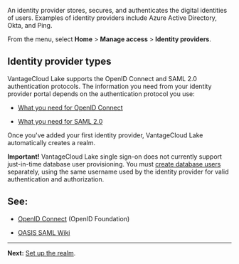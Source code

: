 An identity provider stores, secures, and authenticates the digital identities of users. Examples of identity providers include Azure Active Directory, Okta, and Ping.

From the menu, select **Home** > **Manage access** > **Identity providers**.

## Identity provider types


VantageCloud Lake supports the OpenID Connect and SAML 2.0 authentication protocols. The information you need from your identity provider portal depends on the authentication protocol you use:

-   [What you need for OpenID Connect](lfb1680194800865.md)


-   [What you need for SAML 2.0](dhs1680194823192.md)


Once you've added your first identity provider, VantageCloud Lake automatically creates a realm.

**Important!** VantageCloud Lake single sign-on does not currently support just-in-time database user provisioning. You must [create database users](wxe1659392685092.md) separately, using the same username used by the identity provider for valid authentication and authorization.

## See:


-   [OpenID Connect](https://openid.net/connect/) (OpenID Foundation)


-   [OASIS SAML Wiki](https://wiki.oasis-open.org/security/FrontPage)


---

**Next:** [Set up the realm](ruf1680184116601.md).

